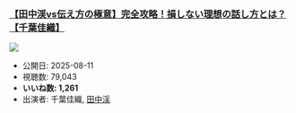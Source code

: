 ### [【田中渓vs伝え方の極意】完全攻略！損しない理想の話し方とは？【千葉佳織】](https://www.youtube.com/watch?v=XY72m-v_Jbw)
[![](https://img.youtube.com/vi/XY72m-v_Jbw/sddefault.jpg)](https://www.youtube.com/watch?v=XY72m-v_Jbw)
-   公開日: 2025-08-11
-   視聴数: 79,043
-   **いいね数: 1,261**
-   出演者: 千葉佳織, [田中渓](/rehacq_fan/people/田中渓 "wikilink")
